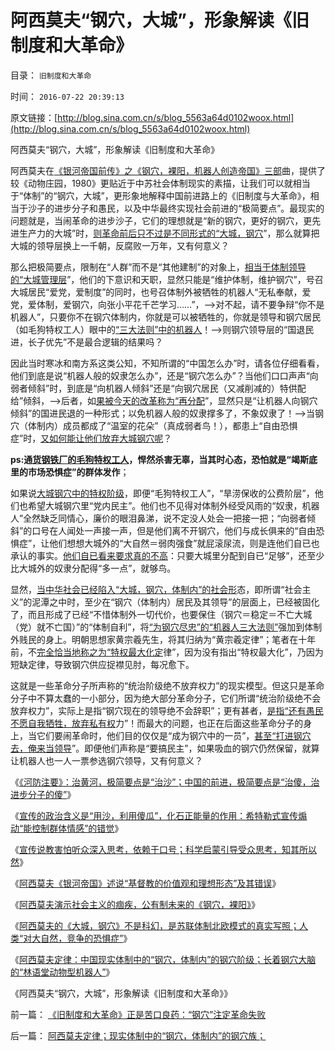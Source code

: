 # 阿西莫夫“钢穴，大城”，形象解读《旧制度和大革命》

目录： `旧制度和大革命` 

时间： `2016-07-22 20:39:13` 

原文链接：[http://blog.sina.com.cn/s/blog_5563a64d0102woox.html](http://blog.sina.com.cn/s/blog_5563a64d0102woox.html)

阿西莫夫“钢穴，大城”，形象解读《旧制度和大革命》

阿西莫夫在[《银河帝国前传》之《钢穴，裸阳，机器人创造帝国》三部](../../../2016/7/18/《银河帝国》述说“基督教的价值观和理想社会”及其错误；.md)曲，提供了较《动物庄园，1980》更贴近于中苏社会体制现实的素描，让我们可以就相当于“体制”的“钢穴，大城”，更形象地解释中国前进路上的《旧制度与大革命》，相当于沙子的进步分子和愚民，以及中华最终实现社会前进的“极简要点”。最现实的问题就是，当闹革命的进步沙子，它们的理想就是“新的钢穴，更好的钢穴，更先进生产力的大城”时，[则革命前后只不过是不同形式的“大城，钢穴](../../../2015/9/27/大革命是旧制度最顽强的生命力；.md)”，那么就算把大城的领导层换上一千朝，反腐败一万年，又有何意义？

那么把极简要点，限制在“人群”而不是“其他建制”的对象上，[相当于体制领导的“大城管理层](../../../2014/2/28/信仰不容逻辑，逻辑抵触信仰，领导同志的成功学.md)”，他们的下意识和天职，显然只能是“维护体制，维护钢穴”，号召大城居民“爱党，爱制度”的同时，也号召体制外被牺牲的机器人“无私奉献，爱党，爱体制，爱钢穴，向张小平花千芒学习……”，——>对不起，请不要争辩“你不是机器人”，只要你不在钢穴体制内，你就是可以被牺牲的，你就是领导和钢穴居民（如毛狗特权工人）眼中的[“三大法则”中的机器人](../../../2016/7/18/美国南方的黑奴，几乎没有反抗的记录；.md)！——>则钢穴领导层的“国退民进，长子优先”不是最合逻辑的结果吗？

因此当时寒冰和南方系这类公知，不知所谓的“中国怎么办”时，请各位仔细看看，他们到底是说“机器人般的奴隶怎么办”，还是“钢穴怎么办”？当他们口口声声“向弱者倾斜”时，到底是“向机器人倾斜”还是“向钢穴居民（又减削减的）特供配给”倾斜，——>后者，如[果被今天的改革称为“再分配](../../../2015/8/2/所谓再分配，无非是“对老百姓的再剥夺”而已.md)”，显然只是“让机器人向钢穴倾斜”的国进民退的一种形式；以免机器人般的奴隶撑多了，不象奴隶了！——>当钢穴（体制内）成员都成了“温室的花朵”（真成弱者鸟！），都患上“自由恐惧症”时，[又如何能让他们放弃大城钢穴呢](../../../2009/8/11/改革攻坚的雷区，坚在那里？危险在那里？.md)？

**ps:通[货钢铁厂的毛狗特权工人](../../../2009/8/8/少数很明白真相的暴徒制造的黑社会暴行.md)，悍然杀害无辜，当其时心态，恐怕就是“竭斯底里的市场恐惧症”的群体发作**；

如果说[大城钢穴中的特权阶级](../../../2009/7/30/小小特权之多乎哉？不多也！.md)，即便“毛狗特权工人”，“旱涝保收的公费阶层”，他们也希望大城钢穴里“党内民主”。他们也不见得对体制外经受风雨的“奴隶，机器人”全然缺乏同情心，廉价的眼泪鼻涕，说不定没人处会一把接一把；“向弱者倾斜”的口号在人闻处一声接一声，但是他们离不开钢穴，他们与成长俱来的“自由恐惧症”，让他们想想大城外的“大自然＝弱肉强食”就屁滚尿流，则是连他们自已也承认的事实。[他们自已看来要求真的不高](../../../2012/3/15/反思愚民打黑中的多数人暴政.md)：只要大城里分配到自已“足够”，还至少比大城外的奴隶分配得“多一点”，就够鸟。

显然，[当中华社会已经陷入“大城，钢穴，体制内”的社会形](../../../2016/7/19/阿西莫夫推演社会主义痼疾，公有制未来的《钢穴，裸阳》.md)态，即所谓“社会主义”的泥潭之中时，至少在“钢穴（体制内）居民及其领导”的层面上，已经被固化了，而且形成了已经“不惜体制外一切代价，也要保住（钢穴＝稳定＝不亡大城（党）就不亡国）”的“体制自利”，将[“为钢穴尽忠”的“机器人三大法则”](../../../2013/1/21/毛左同志们的“焦大情结”；.md)强加到体制外贱民的身上。明朝思想家黄宗羲先生，将其归纳为“黄宗羲定律”；笔者在十年前，不[完全恰当地称之为“特权最大化定](../../../2009/8/1/特权二八定律，特权总令社会负担最大化.md)律”，因为没有指出“特权最大化”，乃因为短缺定律，导致钢穴供应捉襟见肘，每况愈下。

这就是一些革命分子所声称的“统治阶级绝不放弃权力”的现实模型。但这只是革命分子中不算太蠢的一小部分，因为绝大部分革命分子，它们所谓“统治阶级绝不会放弃权力”，实际上是指“钢穴现在的领导绝不会辞职”；更有甚者，[是指“还有愚民不愿自我牺牲，放弃私有权](../../../2013/1/21/纳税人意识被转变成“收税人大脑”.md)力”！而最大的问题，也正在后面这些革命分子的身上，当它们要闹革命时，他们目的仅仅是“成为钢穴中的一员”，[甚至“打进钢穴去，俺来当领导](http://blog.sina.com.cn/s/blog_cc521dde0102vhgz.html)”。即便他们声称是“要搞民主”，如果吸血的钢穴仍然保留，就算让机器人也一人一票参选钢穴领导，又有何意义？

《[《河防注要》：治黄河，极简要点是“治沙”；](../../../2016/7/15/社会前进的极简要点“治河，先治沙；兴国，先治傻”.md)[中国的前进，极简要点是“治傻，治进步分子的傻”](../../../2016/7/15/社会前进的极简要点“治河，先治沙；兴国，先治傻”.md)》

《[宣传的政治含义是“用沙，利用傻瓜”，化石正能量的作用：希特勒式宣传煽动“能控制群体情感”的错觉](../../../2016/7/16/宣传的政治含义是“用沙，利用傻瓜，挖掘化石正能量”.md)》

《[宣传说教害怕听众深入思考，依赖于口号；科学启蒙引导受众思考，知其所以然](../../../2016/7/17/科学发展观的启蒙，正是中华兴邦的极简要点.md)》

《[阿西莫夫《银河帝国》述说“基督教的价值观和理想形态”及其错误](../../../2016/7/18/《银河帝国》述说“基督教的价值观和理想社会”及其错误；.md)》

《[阿西莫夫演示社会主义的痼疾，公有制未来的《钢穴，裸阳》](../../../2016/7/19/阿西莫夫推演社会主义痼疾，公有制未来的《钢穴，裸阳》.md)》

《[阿西莫夫的《大城，钢穴》不是科幻，是苏联体制北欧模式的真实写照；](../../../2016/7/20/《大城，钢穴，黑客帝国》造就体制内的“自由（空旷）恐惧症”.md)[人类“对大自然，竞争的恐惧症”](../../../2016/7/20/《大城，钢穴，黑客帝国》造就体制内的“自由（空旷）恐惧症”.md)》

《[阿西莫夫定律：中国现实体制中的“钢穴，体制内”的钢穴阶级；长着钢穴大脑的“林语堂动物型机器人”](../../../2016/7/21/阿西莫夫定律；现实体制中的“钢穴，体制内”的钢穴族；.md)》

《阿西莫夫“钢穴，大城”，形象解读《旧制度和大革命》》

前一篇： [《旧制度和大革命》正是苦口良药：“钢穴”注定革命失败](../../../2016/7/23/《旧制度和大革命》正是苦口良药：“钢穴”注定革命失败.md)

后一篇： [阿西莫夫定律；现实体制中的“钢穴，体制内”的钢穴族；](../../../2016/7/21/阿西莫夫定律；现实体制中的“钢穴，体制内”的钢穴族；.md)

